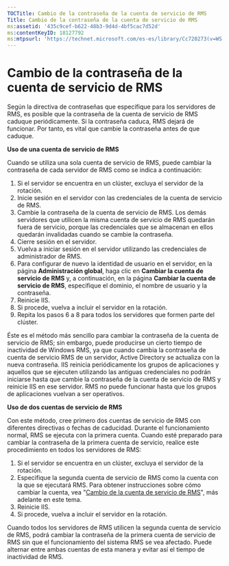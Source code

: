 ```yaml
---
TOCTitle: Cambio de la contraseña de la cuenta de servicio de RMS
Title: Cambio de la contraseña de la cuenta de servicio de RMS
ms:assetid: '435c9cef-b622-48b3-9d4d-4bf5cac7d52d'
ms:contentKeyID: 18127792
ms:mtpsurl: 'https://technet.microsoft.com/es-es/library/Cc720273(v=WS.10)'
---
```


Cambio de la contraseña de la cuenta de servicio de RMS
=======================================================

Según la directiva de contraseñas que especifique para los servidores de RMS, es posible que la contraseña de la cuenta de servicio de RMS caduque periódicamente. Si la contraseña caduca, RMS dejará de funcionar. Por tanto, es vital que cambie la contraseña antes de que caduque.

**Uso de una cuenta de servicio de RMS**

Cuando se utiliza una sola cuenta de servicio de RMS, puede cambiar la contraseña de cada servidor de RMS como se indica a continuación:

1.  Si el servidor se encuentra en un clúster, excluya el servidor de la rotación.
2.  Inicie sesión en el servidor con las credenciales de la cuenta de servicio de RMS.
3.  Cambie la contraseña de la cuenta de servicio de RMS.
    Los demás servidores que utilicen la misma cuenta de servicio de RMS quedarán fuera de servicio, porque las credenciales que se almacenan en ellos quedarán invalidadas cuando se cambie la contraseña.
4.  Cierre sesión en el servidor.
5.  Vuelva a iniciar sesión en el servidor utilizando las credenciales de administrador de RMS.
6.  Para configurar de nuevo la identidad de usuario en el servidor, en la página **Administración global**, haga clic en **Cambiar la cuenta de servicio de RMS** y, a continuación, en la página **Cambiar la cuenta de servicio de RMS**, especifique el dominio, el nombre de usuario y la contraseña.
7.  Reinicie IIS.
8.  Si procede, vuelva a incluir el servidor en la rotación.
9.  Repita los pasos 6 a 8 para todos los servidores que formen parte del clúster.

Éste es el método más sencillo para cambiar la contraseña de la cuenta de servicio de RMS; sin embargo, puede producirse un cierto tiempo de inactividad de Windows RMS, ya que cuando cambia la contraseña de cuenta de servicio RMS de un servidor, Active Directory se actualiza con la nueva contraseña. IIS reinicia periódicamente los grupos de aplicaciones y aquellos que se ejecuten utilizando las antiguas credenciales no podrán iniciarse hasta que cambie la contraseña de la cuenta de servicio de RMS y reinicie IIS en ese servidor. RMS no puede funcionar hasta que los grupos de aplicaciones vuelvan a ser operativos.

**Uso de dos cuentas de servicio de RMS**

Con este método, cree primero dos cuentas de servicio de RMS con diferentes directivas o fechas de caducidad. Durante el funcionamiento normal, RMS se ejecuta con la primera cuenta. Cuando esté preparado para cambiar la contraseña de la primera cuenta de servicio, realice este procedimiento en todos los servidores de RMS:

1.  Si el servidor se encuentra en un clúster, excluya el servidor de la rotación.
2.  Especifique la segunda cuenta de servicio de RMS como la cuenta con la que se ejecutará RMS. Para obtener instrucciones sobre cómo cambiar la cuenta, vea "[Cambio de la cuenta de servicio de RMS](https://technet.microsoft.com/f257d66d-b823-41e4-bcb7-7c90eb295238)", más adelante en este tema.
3.  Reinicie IIS.
4.  Si procede, vuelva a incluir el servidor en la rotación.

Cuando todos los servidores de RMS utilicen la segunda cuenta de servicio de RMS, podrá cambiar la contraseña de la primera cuenta de servicio de RMS sin que el funcionamiento del sistema RMS se vea afectado. Puede alternar entre ambas cuentas de esta manera y evitar así el tiempo de inactividad de RMS.
